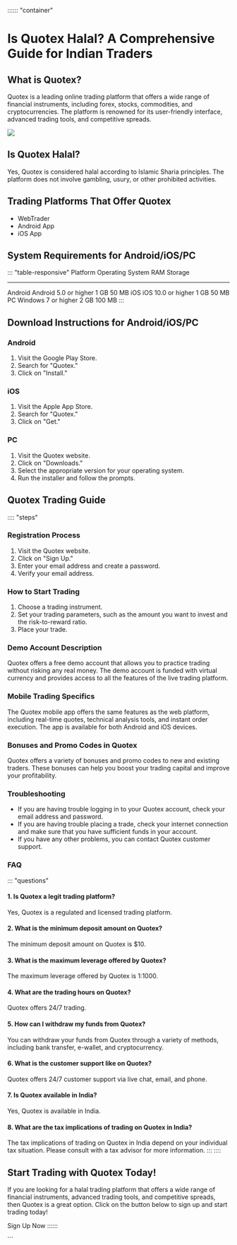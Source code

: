 :::::: \"container\"
# Is Quotex Halal? A Comprehensive Guide for Indian Traders

## What is Quotex?

Quotex is a leading online trading platform that offers a wide range of
financial instruments, including forex, stocks, commodities, and
cryptocurrencies. The platform is renowned for its user-friendly
interface, advanced trading tools, and competitive spreads.

[![](https://static.quotex.io/files/4_en/300_250.jpg)](https://traff.sbs/brokerqxlid)

## Is Quotex Halal?

Yes, Quotex is considered halal according to Islamic Sharia principles.
The platform does not involve gambling, usury, or other prohibited
activities.

## Trading Platforms That Offer Quotex

-   WebTrader
-   Android App
-   iOS App

## System Requirements for Android/iOS/PC

::: \"table-responsive\"
  Platform   Operating System        RAM    Storage
  ---------- ----------------------- ------ ---------
  Android    Android 5.0 or higher   1 GB   50 MB
  iOS        iOS 10.0 or higher      1 GB   50 MB
  PC         Windows 7 or higher     2 GB   100 MB
:::

## Download Instructions for Android/iOS/PC

### Android

1.  Visit the Google Play Store.
2.  Search for "Quotex."
3.  Click on "Install."

### iOS

1.  Visit the Apple App Store.
2.  Search for "Quotex."
3.  Click on "Get."

### PC

1.  Visit the Quotex website.
2.  Click on "Downloads."
3.  Select the appropriate version for your operating system.
4.  Run the installer and follow the prompts.

## Quotex Trading Guide

:::: \"steps\"
### Registration Process

1.  Visit the Quotex website.
2.  Click on "Sign Up."
3.  Enter your email address and create a password.
4.  Verify your email address.

### How to Start Trading

1.  Choose a trading instrument.
2.  Set your trading parameters, such as the amount you want to invest
    and the risk-to-reward ratio.
3.  Place your trade.

### Demo Account Description

Quotex offers a free demo account that allows you to practice trading
without risking any real money. The demo account is funded with virtual
currency and provides access to all the features of the live trading
platform.

### Mobile Trading Specifics

The Quotex mobile app offers the same features as the web platform,
including real-time quotes, technical analysis tools, and instant order
execution. The app is available for both Android and iOS devices.

### Bonuses and Promo Codes in Quotex

Quotex offers a variety of bonuses and promo codes to new and existing
traders. These bonuses can help you boost your trading capital and
improve your profitability.

### Troubleshooting

-   If you are having trouble logging in to your Quotex account, check
    your email address and password.
-   If you are having trouble placing a trade, check your internet
    connection and make sure that you have sufficient funds in your
    account.
-   If you have any other problems, you can contact Quotex customer
    support.

### FAQ

::: \"questions\"
#### 1. Is Quotex a legit trading platform?

Yes, Quotex is a regulated and licensed trading platform.

#### 2. What is the minimum deposit amount on Quotex?

The minimum deposit amount on Quotex is \$10.

#### 3. What is the maximum leverage offered by Quotex?

The maximum leverage offered by Quotex is 1:1000.

#### 4. What are the trading hours on Quotex?

Quotex offers 24/7 trading.

#### 5. How can I withdraw my funds from Quotex?

You can withdraw your funds from Quotex through a variety of methods,
including bank transfer, e-wallet, and cryptocurrency.

#### 6. What is the customer support like on Quotex?

Quotex offers 24/7 customer support via live chat, email, and phone.

#### 7. Is Quotex available in India?

Yes, Quotex is available in India.

#### 8. What are the tax implications of trading on Quotex in India?

The tax implications of trading on Quotex in India depend on your
individual tax situation. Please consult with a tax advisor for more
information.
:::
::::

## Start Trading with Quotex Today!

If you are looking for a halal trading platform that offers a wide range
of financial instruments, advanced trading tools, and competitive
spreads, then Quotex is a great option. Click on the button below to
sign up and start trading today!

Sign Up Now
::::::

\`\`\`

